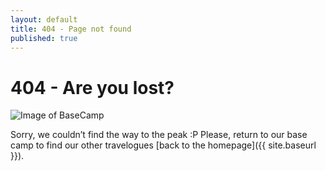 ```yaml
---
layout: default
title: 404 - Page not found
published: true
---
```

404 - Are you lost?
====================
![Image of BaseCamp](https://upload.wikimedia.org/wikipedia/commons/thumb/7/78/South_Everest_Base_Camp_sleeping_platform.jpg/640px-South_Everest_Base_Camp_sleeping_platform.jpg)

Sorry, we couldn’t find the way to the peak :P
Please, return to our base camp to find our other travelogues [back to the homepage]({{ site.baseurl }}).
